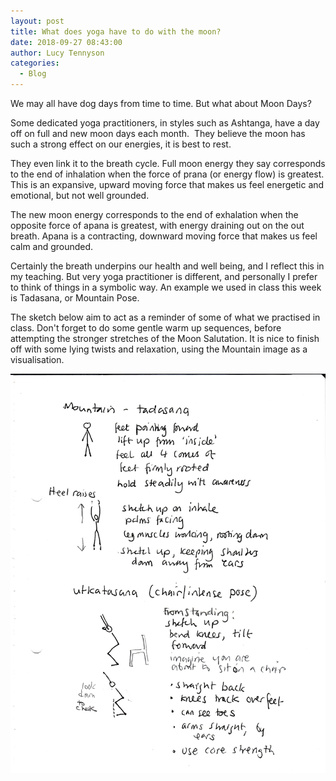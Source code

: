 ```yaml
---
layout: post
title: What does yoga have to do with the moon?
date: 2018-09-27 08:43:00
author: Lucy Tennyson
categories:
  - Blog
---
```


We may all have dog days from time to time. But what about Moon Days?

Some dedicated yoga practitioners, in styles such as Ashtanga, have a day off on full and new moon days each month.  They believe the moon has such a strong effect on our energies, it is best to rest.

They even link it to the breath cycle. Full moon energy they say corresponds to the end of inhalation when the force of prana (or energy flow) is greatest. This is an expansive, upward moving force that makes us feel energetic and emotional, but not well grounded.

The new moon energy corresponds to the end of exhalation when the opposite force of apana is greatest, with energy draining out on the out breath. Apana is a contracting, downward moving force that makes us feel calm and grounded.

Certainly the breath underpins our health and well being, and I reflect this in my teaching. But very yoga practitioner is different, and personally I prefer to think of things in a symbolic way. An example we used in class this week is Tadasana, or Mountain Pose.

The sketch below aim to act as a reminder of some of what we practised in class. Don't forget to do some gentle warm up sequences, before attempting the stronger stretches of the Moon Salutation. It is nice to finish off with some lying twists and relaxation, using the Mountain image as a visualisation.

![](/uploads/yogablog28sept-1.jpg)